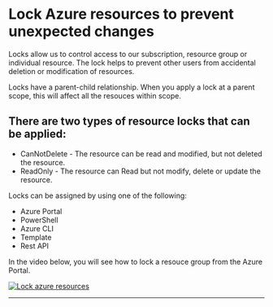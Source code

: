 Lock Azure resources to prevent unexpected changes
=================================================
Locks allow us to control access to our subscription, resource group or individual resource. The lock
helps to prevent other users from accidental deletion or modification of resources.

Locks have a parent-child relationship. When you apply a lock at a parent scope, this will affect all the resouces within scope.

There are two types of resource locks that can be applied:
----------------------------------------------------------
* CanNotDelete - The resource can be read and modified, but not deleted the resource.
* ReadOnly - The resource can Read but not modify, delete or update the resource.

Locks can be assigned by using one of the following:
* Azure Portal
* PowerShell
* Azure CLI
* Template
* Rest API

In the video below, you will see how to lock a resouce group from the Azure Portal. 

[![Lock azure resources](http://img.youtube.com/vi/mDOOKrEXAZY/0.jpg)](http://www.youtube.com/watch?v=mDOOKrEXAZY "Lock Azure resources to prevent unexpected changes")

----------------------
<!-- In this article, we have looked at How to add a lock to a resouce from the Azure Portal and we have also seen a Warning message when we tried to delete it. -->
